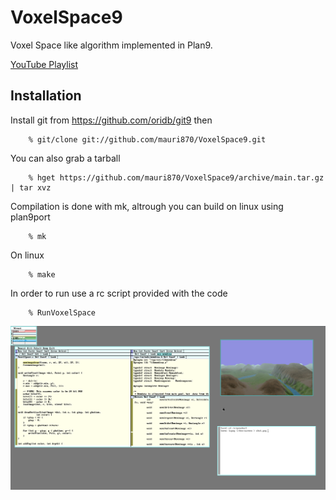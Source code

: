 VoxelSpace9
======================

Voxel Space like algorithm implemented in Plan9.

[YouTube Playlist](https://www.youtube.com/playlist?list=PLajfEB5AiRL8ufbrBBPsGgkn7hd7goBs6)

Installation
-----

Install git from https://github.com/oridb/git9 then

        % git/clone git://github.com/mauri870/VoxelSpace9.git

You can also grab a tarball

        % hget https://github.com/mauri870/VoxelSpace9/archive/main.tar.gz | tar xvz

Compilation is done with mk, altrough you can build on linux using plan9port

        % mk

On linux

        % make

In order to run use a rc script provided with the code

        % RunVoxelSpace

![Plan9 VoxelSpace](demo.png?raw=true)

